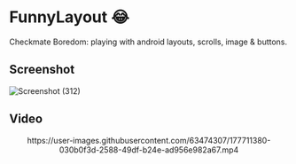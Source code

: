 # FunnyLayout 😂
Checkmate Boredom: playing with android layouts, scrolls, image &amp; buttons.

## Screenshot
![Screenshot (312)](https://user-images.githubusercontent.com/63474307/177710156-ba432173-cc3c-4e1c-a68b-952915f8a0be.png)

## Video
<center>https://user-images.githubusercontent.com/63474307/177711380-030b0f3d-2588-49df-b24e-ad956e982a67.mp4</center>

